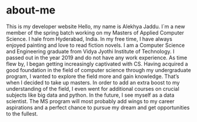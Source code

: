 # about-me
This is my developer website
Hello, my name is Alekhya Jaddu. I`m a new member of the spring batch working on my Masters of Applied Computer Science. I hale from Hyderabad, India. In my free time, I have always enjoyed painting and love to read fiction novels.
I am a Computer Science and Engineering graduate from Vidya Jyothi Institute of Technology. I passed out in the year 2019 and do not have any work experience. As time flew by, I began getting increasingly captivated with CS. Having acquired a good foundation in the field of computer science through my undergraduate program, I wanted to explore the field more and gain knowledge. That’s when I decided to take up masters.
In order to add an extra boost to my understanding of the field, I even went for additional courses on crucial subjects like big data and python. In the future, I see myself as a data scientist. The MS program will most probably add wings to my career aspirations and a perfect chance to pursue my dream and get opportunities to the fullest.
